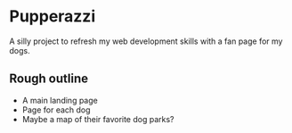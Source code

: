 # Pupperazzi
A silly project to refresh my web development skills with a fan page for my dogs. 

## Rough outline
- A main landing page
- Page for each dog
- Maybe a map of their favorite dog parks?
